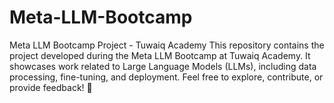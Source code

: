 # Meta-LLM-Bootcamp
Meta LLM Bootcamp Project - Tuwaiq Academy  This repository contains the project developed during the Meta LLM Bootcamp at Tuwaiq Academy. It showcases work related to Large Language Models (LLMs), including data processing, fine-tuning, and deployment.  Feel free to explore, contribute, or provide feedback! 🚀
